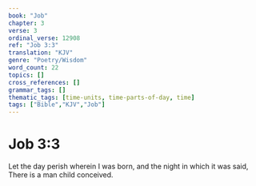 ```yaml
---
book: "Job"
chapter: 3
verse: 3
ordinal_verse: 12908
ref: "Job 3:3"
translation: "KJV"
genre: "Poetry/Wisdom"
word_count: 22
topics: []
cross_references: []
grammar_tags: []
thematic_tags: [time-units, time-parts-of-day, time]
tags: ["Bible","KJV","Job"]
---
```


# Job 3:3

Let the day perish wherein I was born, and the night in which it was said, There is a man child conceived.
